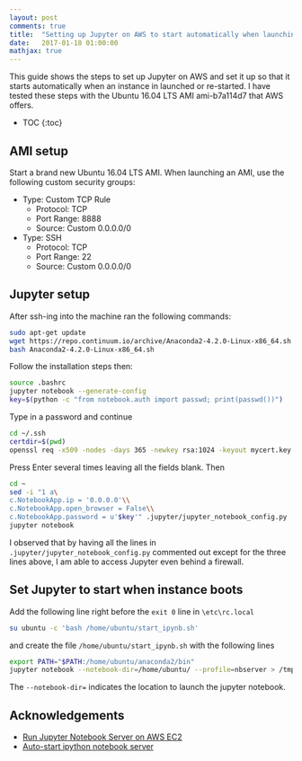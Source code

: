 ```yaml
---
layout: post
comments: true
title:  "Setting up Jupyter on AWS to start automatically when launching or starting EC2 instance"
date:   2017-01-18 01:00:00
mathjax: true
---
```


This guide shows the steps to set up Jupyter on AWS and set it up so that it starts automatically when an instance in launched or re-started. I have tested these steps with the Ubuntu 16.04 LTS AMI ami-b7a114d7 that AWS offers.

* TOC
{:toc}

## AMI setup
Start a brand new Ubuntu 16.04 LTS AMI. When launching an AMI, use the following custom security groups:

- Type: Custom TCP Rule
  - Protocol: TCP
  - Port Range: 8888
  - Source: Custom 0.0.0.0/0
- Type: SSH
  - Protocol: TCP
  - Port Range: 22
  - Source: Custom 0.0.0.0/0

## Jupyter setup
After ssh-ing into the machine ran the following commands:

~~~ bash
sudo apt-get update
wget https://repo.continuum.io/archive/Anaconda2-4.2.0-Linux-x86_64.sh #update with the latest one from https://www.continuum.io/downloads#linux
bash Anaconda2-4.2.0-Linux-x86_64.sh
~~~

Follow the installation steps then:

~~~ bash
source .bashrc
jupyter notebook --generate-config
key=$(python -c "from notebook.auth import passwd; print(passwd())")
~~~

Type in a password and continue

~~~ bash
cd ~/.ssh
certdir=$(pwd)
openssl req -x509 -nodes -days 365 -newkey rsa:1024 -keyout mycert.key -out mycert.pem
~~~

Press Enter several times leaving all the fields blank. Then

~~~ bash
cd ~
sed -i "1 a\
c.NotebookApp.ip = '0.0.0.0'\\
c.NotebookApp.open_browser = False\\
c.NotebookApp.password = u'$key'" .jupyter/jupyter_notebook_config.py
jupyter notebook
~~~

I observed that by having all the lines in `.jupyter/jupyter_notebook_config.py` commented out except for the three lines above, I am able to access Jupyter even behind a firewall.

## Set Jupyter to start when instance boots
Add the following line right before the `exit 0` line in `\etc\rc.local`

~~~ bash
su ubuntu -c 'bash /home/ubuntu/start_ipynb.sh'
~~~

and create the file `/home/ubuntu/start_ipynb.sh` with the following lines

~~~ bash
export PATH="$PATH:/home/ubuntu/anaconda2/bin"
jupyter notebook --notebook-dir=/home/ubuntu/ --profile=nbserver > /tmp/ipynb.out 2>&1 &
~~~

The `--notebook-dir=` indicates the location to launch the jupyter notebook.

## Acknowledgements
- [Run Jupyter Notebook Server on AWS EC2](http://yangjie.me/2015/08/26/Run-Jupyter-Notebook-Server-on-AWS-EC2/)
- [Auto-start ipython notebook server](http://www.gallamine.com/2014/05/auto-start-ipython-notebook-server-on.html)
